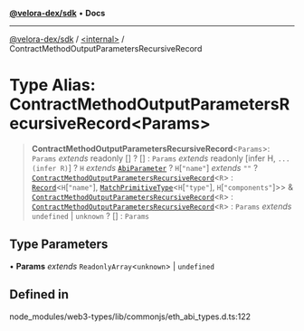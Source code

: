 [**@velora-dex/sdk**](../../README.md) • **Docs**

***

[@velora-dex/sdk](../../globals.md) / [\<internal\>](../README.md) / ContractMethodOutputParametersRecursiveRecord

# Type Alias: ContractMethodOutputParametersRecursiveRecord\<Params\>

> **ContractMethodOutputParametersRecursiveRecord**\<`Params`\>: `Params` *extends* readonly [] ? [] : `Params` *extends* readonly [infer H, `...(infer R)`] ? `H` *extends* [`AbiParameter`](../namespaces/Users_alexeyshchur_Desktop_Repos_paraswap-sdk_node_modules_web3-types_lib_commonjs_index/type-aliases/AbiParameter.md) ? `H`\[`"name"`\] *extends* `""` ? [`ContractMethodOutputParametersRecursiveRecord`](ContractMethodOutputParametersRecursiveRecord.md)\<`R`\> : [`Record`](Record.md)\<`H`\[`"name"`\], [`MatchPrimitiveType`](../namespaces/Users_alexeyshchur_Desktop_Repos_paraswap-sdk_node_modules_web3-types_lib_commonjs_index/type-aliases/MatchPrimitiveType.md)\<`H`\[`"type"`\], `H`\[`"components"`\]\>\> & [`ContractMethodOutputParametersRecursiveRecord`](ContractMethodOutputParametersRecursiveRecord.md)\<`R`\> : [`ContractMethodOutputParametersRecursiveRecord`](ContractMethodOutputParametersRecursiveRecord.md)\<`R`\> : `Params` *extends* `undefined` \| `unknown` ? [] : `Params`

## Type Parameters

• **Params** *extends* `ReadonlyArray`\<`unknown`\> \| `undefined`

## Defined in

node\_modules/web3-types/lib/commonjs/eth\_abi\_types.d.ts:122
